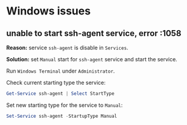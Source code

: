 # Windows issues

## unable to start ssh-agent service, error :1058

**Reason:** service `ssh-agent` is disable in `Services`.

**Solution:** set `Manual` start for `ssh-agent` service and start the service.

Run `Windows Terminal` under `Administrator`.

Check current starting type the service:

```PowerShell
Get-Service ssh-agent | Select StartType
```

Set new starting type for the service to `Manual`:
```PowerShell
Set-Service ssh-agent -StartupType Manual
```
